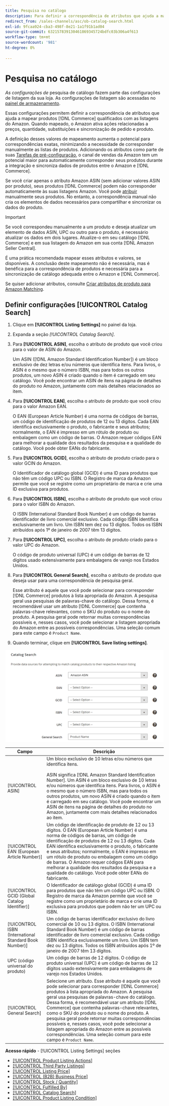 ```yaml
---
title: Pesquisa no catálogo
description: Para definir a correspondência de atributos que ajuda a mapear produtos qualificados do catálogo de comércio com as listagens do Amazon, atualize as configurações da Pesquisa de catálogo.
redirect_from: /sales-channels/asc/ob-catalog-search.html
exl-id: 9fcaa924-cba3-498f-8e21-1a1f91b1ad04
source-git-commit: 632157839130461869345724bdfc03b306a4f613
workflow-type: tm+mt
source-wordcount: '981'
ht-degree: 0%

---
```


# Pesquisa no catálogo

_As configurações de_ pesquisa de catálogo fazem parte das configurações de listagem da sua loja. As configurações de listagem são acessadas no [painel de armazenamento](./amazon-store-dashboard.md).

Essas configurações permitem definir a correspondência de atributos que ajuda a mapear produtos [!DNL Commerce] qualificados com as listagens do Amazon. Quando mapeado, o Amazon ativa ações relacionadas a preços, quantidade, substituições e sincronização de pedido e produto.

A definição desses valores de mapeamento aumenta o potencial para correspondências exatas, minimizando a necessidade de corresponder manualmente as listas de produtos. Adicionando os atributos como parte de suas [Tarefas de pré-configuração](./amazon-pre-setup-tasks.md), o canal de vendas da Amazon tem um potencial maior para automaticamente corresponder seus produtos durante a integração e sincroniza dados de produtos entre o Amazon e [!DNL Commerce].

Se você criar apenas o atributo Amazon ASIN (sem adicionar valores ASIN por produto), seus produtos [!DNL Commerce] podem não corresponder automaticamente às suas listagens Amazon. Você pode [atribuir](./creating-assigning-catalog-products.md) manualmente seus produtos. No entanto, a correspondência manual não cria os elementos de dados necessários para compartilhar e sincronizar os dados do produto.

>[!IMPORTANT]
>
>Se você correspondeu manualmente a um produto e deseja atualizar um elemento de dados ASIN, UPC ou outro para o produto, é necessário atualizar os dados em dois lugares. Atualize-o em seu catálogo [!DNL Commerce] e em sua listagem do Amazon em sua conta [!DNL Amazon Seller Central].

É uma prática recomendada mapear esses atributos e valores, se disponíveis. A conclusão deste mapeamento não é necessária, mas é benéfica para a correspondência de produtos e necessária para a sincronização de catálogo adequada entre o Amazon e [!DNL Commerce].

Se quiser adicionar atributos, consulte [Criar atributos de produto para Amazon Matching](./ob-creating-magento-attributes.md).

## Definir configurações [!UICONTROL Catalog Search]

1. Clique em **[!UICONTROL Listing Settings]** no painel da loja.

1. Expanda a seção _[!UICONTROL Catalog Search]_.

1. Para **[!UICONTROL ASIN]**, escolha o atributo de produto que você criou para o valor de ASIN do Amazon.

   Um ASIN ([!DNL Amazon Standard Identification Number]) é um bloco exclusivo de dez letras e/ou números que identifica itens. Para livros, o ASIN é o mesmo que o número ISBN, mas para todos os outros produtos, um novo ASIN é criado quando o item é carregado em seu catálogo. Você pode encontrar um ASIN de itens na página de detalhes do produto no Amazon, juntamente com mais detalhes relacionados ao item.

1. Para **[!UICONTROL EAN]**, escolha o atributo de produto que você criou para o valor Amazon EAN.

   O EAN (European Article Number) é uma norma de códigos de barras, um código de identificação de produtos de 12 ou 13 dígitos. Cada EAN identifica exclusivamente o produto, o fabricante e seus atributos; normalmente, o EAN é impresso em um rótulo de produto ou embalagem como um código de barras. O Amazon requer códigos EAN para melhorar a qualidade dos resultados da pesquisa e a qualidade do catálogo. Você pode obter EANs do fabricante.

1. Para **[!UICONTROL GCID]**, escolha o atributo de produto criado para o valor GCIN do Amazon.

   O Identificador de catálogo global (GCID) é uma ID para produtos que não têm um código UPC ou ISBN. O Registro de marca da Amazon permite que você se registre como um proprietário de marca e crie uma ID exclusiva para produtos.

1. Para **[!UICONTROL ISBN]**, escolha o atributo de produto que você criou para o valor ISBN do Amazon.

   O ISBN (International Standard Book Number) é um código de barras identificador de livro comercial exclusivo. Cada código ISBN identifica exclusivamente um livro. Um ISBN tem dez ou 13 dígitos. Todos os ISBN atribuídos após 1º de janeiro de 2007 têm 13 dígitos.

1. Para **[!UICONTROL UPC]**, escolha o atributo de produto criado para o valor UPC do Amazon.

   O código de produto universal (UPC) é um código de barras de 12 dígitos usado extensivamente para embalagens de varejo nos Estados Unidos.

1. Para **[!UICONTROL General Search]**, escolha o atributo de produto que deseja usar para uma correspondência de pesquisa geral.

   Esse atributo é aquele que você pode selecionar para corresponder [!DNL Commerce] produtos à lista apropriada do Amazon. A pesquisa geral usa pesquisas de palavras-chave do catálogo. Dessa forma, é recomendável usar um atributo [!DNL Commerce] que contenha palavras-chave relevantes, como o SKU do produto ou o nome do produto. A pesquisa geral pode retornar muitas correspondências possíveis e, nesses casos, você pode selecionar a listagem apropriada do Amazon entre as possíveis correspondências. Uma seleção comum para este campo é `Product Name`.

1. Quando terminar, clique em **[!UICONTROL Save listing settings]**.

![Pesquisa no catálogo](assets/amazon-catalog-search.png)

| Campo | Descrição |
|--- |--- |
| [!UICONTROL ASIN] | Um bloco exclusivo de 10 letras e/ou números que identifica itens.<br><br>ASIN significa  [!DNL Amazon Standard Identification Number]. Um ASIN é um bloco exclusivo de 10 letras e/ou números que identifica itens. Para livros, o ASIN é o mesmo que o número ISBN, mas para todos os outros produtos, um novo ASIN é criado quando o item é carregado em seu catálogo. Você pode encontrar um ASIN de itens na página de detalhes do produto no Amazon, juntamente com mais detalhes relacionados ao item. |
| [!UICONTROL EAN (European Article Number)] | Um código de identificação de produto de 12 ou 13 dígitos. O EAN (European Article Number) é uma norma de códigos de barras, um código de identificação de produtos de 12 ou 13 dígitos. Cada EAN identifica exclusivamente o produto, o fabricante e seus atributos; normalmente, o EAN é impresso em um rótulo de produto ou embalagem como um código de barras. O Amazon requer códigos EAN para melhorar a qualidade dos resultados da pesquisa e a qualidade do catálogo. Você pode obter EANs do fabricante. |
| [!UICONTROL GCID (Global Catalog Identifier)] | O Identificador de catálogo global (GCID) é uma ID para produtos que não têm um código UPC ou ISBN. O Registro de marca da Amazon permite que você se registre como um proprietário de marca e crie uma ID exclusiva para produtos que podem não ter um UPC ou ISBN. |
| [!UICONTROL ISBN (International Standard Book Number)] | Um código de barras identificador exclusivo do livro comercial de 10 ou 13 dígitos. O ISBN (International Standard Book Number) é um código de barras identificador de livro comercial exclusivo. Cada código ISBN identifica exclusivamente um livro. Um ISBN tem dez ou 13 dígitos. Todos os ISBN atribuídos após 1º de janeiro de 2007 têm 13 dígitos. |
| UPC (código universal do produto) | Um código de barras de 12 dígitos. O código de produto universal (UPC) é um código de barras de 12 dígitos usado extensivamente para embalagens de varejo nos Estados Unidos. |
| [!UICONTROL General Search] | Selecione um atributo. Esse atributo é aquele que você pode selecionar para corresponder [!DNL Commerce] produtos à lista apropriada do Amazon. A pesquisa geral usa pesquisas de palavras-chave do catálogo. Dessa forma, é recomendável usar um atributo [!DNL Commerce] que contenha palavras-chave relevantes, como o SKU do produto ou o nome do produto. A pesquisa geral pode retornar muitas correspondências possíveis e, nesses casos, você pode selecionar a listagem apropriada do Amazon entre as possíveis correspondências. Uma seleção comum para este campo é `Product Name`. |

**Acesso rápido**  -  [!UICONTROL Listing Settings] seções

- [[!UICONTROL Product Listing Actions]](./product-listing-actions.md)
- [[!UICONTROL Third Party Listings]](./third-party-listing-settings.md)
- [[!UICONTROL Listing Price]](./listing-price.md)
- [[!UICONTROL (B2B) Business Price]](./business-pricing.md)
- [[!UICONTROL Stock / Quantity]](./stock-quantity.md)
- [[!UICONTROL Fulfilled By]](./fulfilled-by.md)
- [[!UICONTROL Catalog Search]](./catalog-search.md)
- [[!UICONTROL Product Listing Condition]](./product-listing-condition.md)
